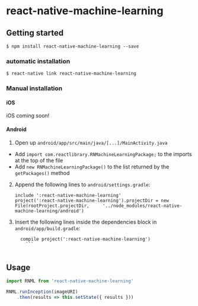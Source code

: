 # react-native-machine-learning

## Getting started

`$ npm install react-native-machine-learning --save`

### automatic installation

`$ react-native link react-native-machine-learning`

### Manual installation


#### iOS

iOS coming soon!
<!--
1. In XCode, in the project navigator, right click `Libraries` ➜ `Add Files to [your project's name]`
2. Go to `node_modules` ➜ `react-native-machine-learning` and add `RNMachineLearning.xcodeproj`
3. In XCode, in the project navigator, select your project. Add `libRNMachineLearning.a` to your project's `Build Phases` ➜ `Link Binary With Libraries`
4. Run your project (`Cmd+R`)<
-->

#### Android

1. Open up `android/app/src/main/java/[...]/MainActivity.java`
  - Add `import com.reactlibrary.RNMachineLearningPackage;` to the imports at the top of the file
  - Add `new RNMachineLearningPackage()` to the list returned by the `getPackages()` method
2. Append the following lines to `android/settings.gradle`:
  	```
  	include ':react-native-machine-learning'
  	project(':react-native-machine-learning').projectDir = new File(rootProject.projectDir, 	'../node_modules/react-native-machine-learning/android')
  	```
3. Insert the following lines inside the dependencies block in `android/app/build.gradle`:
  	```
      compile project(':react-native-machine-learning')
		```


## Usage

```javascript
import RNML from 'react-native-machine-learning'

RNML.runInception(imageURI)
	.then(results => this.setState({ results }))

```